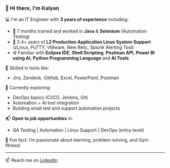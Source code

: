 ### 👋 Hi there, I'm Kalyan

💻 I'm an IT Engineer with **3 years of experience** including:
- 🧪 7 months trained and worked in **Java** & **Selenium** (Automation Testing)
- 🐧 2.4+ years of **L2 Production Application Linux System Support** (zLinux, PuTTY, VMware, New Relic, Splunk Alerting Tool)
- ⚙️ Familiar with **Eclipse IDE**, **Shell Scripting**, **Postman API**, **Power BI using AI**, **Python Programming Language**  and **AI Tools**

🔧 Skilled in tools like:
- Jira, Zendesk, GitHub, Excel, PowerPoint, Postman

🚀 Currently exploring:
- DevOps basics (CI/CD, Jenkins, Git)
- Automation + AI tool integration
- Building small test and support automation projects

📬 **Open to job opportunities** in:
- QA Testing | Automation | Linux Support | DevOps (entry-level)

🧠 Fun fact: I’m passionate about learning, problem-solving, and Gym fitness!

---
📫 Reach me on [LinkedIn](https://www.linkedin.com/in/kalyan-nagri-3b19561a0/)
